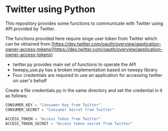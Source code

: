 # Twitter using Python #

This repository provides some functions to communicate with Twitter using API provided by Twitter.

The functions provided here require singe user token from Twitter which can be obtained from [https://dev.twitter.com/oauth/overview/application-owner-access-tokens](https://dev.twitter.com/oauth/overview/application-owner-access-tokens)


* twitter.py provides main set of functions to operate the API
* tweepy_use.py has a broken implementation based on tweepy library
* Four credentials are required to use an application for accessing twitter on user's behalf

Create a file credentials.py in the same directory and set the credential in it as follows:

```python
CONSUMER_KEY = "Consumer Key from Twitter"
CONSUMER_SECRET = "Consumer Secret from Twitter"

ACCESS_TOKEN = "Access Token from Twitter"
ACCESS_TOKEN_SECRET = "Access token secret from Twitter"
```